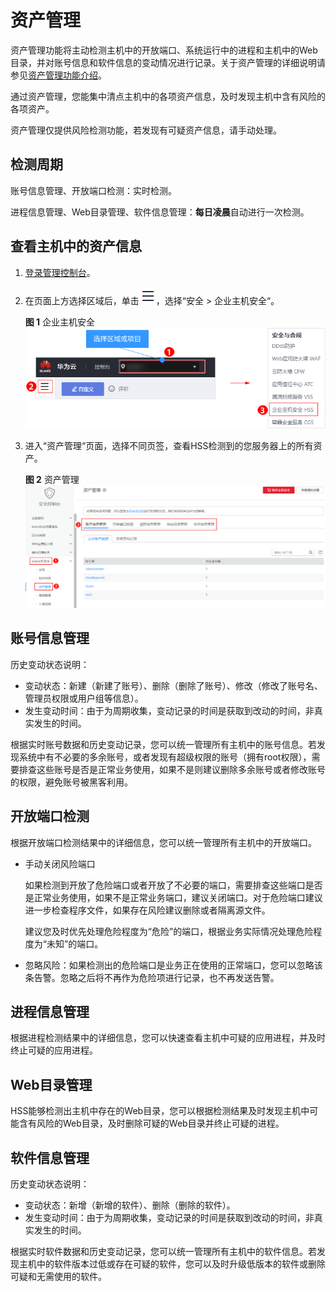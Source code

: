 # 资产管理<a name="hss_01_0138"></a>

资产管理功能将主动检测主机中的开放端口、系统运行中的进程和主机中的Web目录，并对账号信息和软件信息的变动情况进行记录。关于资产管理的详细说明请参见[资产管理功能介绍](https://support.huaweicloud.com/productdesc-hss/hss_01_0010.html#section0)。

通过资产管理，您能集中清点主机中的各项资产信息，及时发现主机中含有风险的各项资产。

资产管理仅提供风险检测功能，若发现有可疑资产信息，请手动处理。

## 检测周期<a name="section4301133313120"></a>

账号信息管理、开放端口检测：实时检测。

进程信息管理、Web目录管理、软件信息管理：**每日凌晨**自动进行一次检测。

## 查看主机中的资产信息<a name="section1994061414584"></a>

1.  [登录管理控制台](https://console.huaweicloud.com)。
2.  在页面上方选择区域后，单击![](figures/icon-servicelist.png)，选择“安全  \>  企业主机安全“。

    **图 1**  企业主机安全<a name="hss_01_0229_fig1271516227232"></a>  
    ![](figures/企业主机安全.png "企业主机安全")

3.  进入“资产管理“页面，选择不同页签，查看HSS检测到的您服务器上的所有资产。

    **图 2**  资产管理<a name="fig06833531713"></a>  
    ![](figures/资产管理.png "资产管理")


## 账号信息管理<a name="section96641643103820"></a>

历史变动状态说明：

-   变动状态：新建（新建了账号）、删除（删除了账号）、修改（修改了账号名、管理员权限或用户组等信息）。
-   发生变动时间：由于为周期收集，变动记录的时间是获取到改动的时间，非真实发生的时间。

根据实时账号数据和历史变动记录，您可以统一管理所有主机中的账号信息。若发现系统中有不必要的多余账号，或者发现有超级权限的账号（拥有root权限），需要排查这些账号是否是正常业务使用，如果不是则建议删除多余账号或者修改账号的权限，避免账号被黑客利用。

## 开放端口检测<a name="section2240198105516"></a>

根据开放端口检测结果中的详细信息，您可以统一管理所有主机中的开放端口。

-   手动关闭风险端口

    如果检测到开放了危险端口或者开放了不必要的端口，需要排查这些端口是否是正常业务使用，如果不是正常业务端口，建议关闭端口。对于危险端口建议进一步检查程序文件，如果存在风险建议删除或者隔离源文件。

    建议您及时优先处理危险程度为“危险”的端口，根据业务实际情况处理危险程度为“未知”的端口。

-   忽略风险：如果检测出的危险端口是业务正在使用的正常端口，您可以忽略该条告警。忽略之后将不再作为危险项进行记录，也不再发送告警。

## 进程信息管理<a name="section52941959183811"></a>

根据进程检测结果中的详细信息，您可以快速查看主机中可疑的应用进程，并及时终止可疑的应用进程。

## Web目录管理<a name="section1290321516396"></a>

HSS能够检测出主机中存在的Web目录，您可以根据检测结果及时发现主机中可能含有风险的Web目录，及时删除可疑的Web目录并终止可疑的进程。

## 软件信息管理<a name="section5964219203914"></a>

历史变动状态说明：

-   变动状态：新增（新增的软件）、删除（删除的软件）。
-   发生变动时间：由于为周期收集，变动记录的时间是获取到改动的时间，非真实发生的时间。

根据实时软件数据和历史变动记录，您可以统一管理所有主机中的软件信息。若发现主机中的软件版本过低或存在可疑的软件，您可以及时升级低版本的软件或删除可疑和无需使用的软件。

